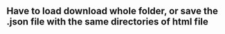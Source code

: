 ## Have to load download whole folder, or save the .json file with the same directories of html file
